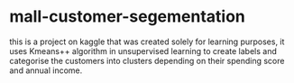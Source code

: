 # mall-customer-segementation

this is a project on kaggle that was created solely for learning purposes, 
it uses Kmeans++ algorithm in unsupervised learning to  create labels and categorise the customers into clusters depending on their spending score and annual income.
